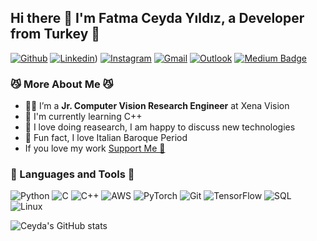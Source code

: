 ## Hi there 👋 I'm Fatma Ceyda Yıldız, a Developer from Turkey 👾

[![Github](https://img.shields.io/badge/-Github-000?style=flat&logo=Github&logoColor=white)](https://github.com/fcyydd)
[![Linkedin](https://img.shields.io/badge/-LinkedIn-blue?style=flat&logo=Linkedin&logoColor=white)](https://www.linkedin.com/in/fatmaceydayildiz/))
[![Instagram](https://img.shields.io/badge/-Instagram-c13584?style=flat&labelColor=c13584&logo=instagram&logoColor=white)](https://www.instagram.com/catavagg.io/)
[![Gmail](https://img.shields.io/badge/-Gmail-c14438?style=flat&logo=Gmail&logoColor=white)](mailto:fceydayildiz@gmail.com)
[![Outlook](https://img.shields.io/badge/-Outlook-0078D4?style=flat&logo=Microsoft-Outlook&logoColor=white)](mailto:fceydayildiz@outlook.com)
[![Medium Badge](http://img.shields.io/badge/-Medium-1ca0f1?style=social&logo=Medium&logoColor=black&link=https://medium.com/@fceydayildiz)](https://medium.com/@fceydayildiz)

### 😼 More About Me 😼

- 👩‍💻 I’m a **Jr. Computer Vision Research Engineer** at Xena Vision
- 🐾 I'm currently learning C++
- 🤔 I love doing reasearch, I am happy to discuss new technologies
- 🤭 Fun fact, I love Italian Baroque Period 
- If you love my work [Support Me 💞](https://www.buymeacoffee.com/fceydayildiz)


###  🔨 Languages and Tools  🔨

![Python](https://img.shields.io/badge/-Python-000?&logo=Python)
![C](https://img.shields.io/badge/-C-000?&logo=C)
![C++](https://img.shields.io/badge/-C++-000?&logo=c%2b%2b&logoColor=00599C)
![AWS](https://img.shields.io/badge/-AWS-000?&logo=Amazon-AWS&logoColor=F90)
![PyTorch](https://img.shields.io/badge/-PyTorch-000?&logo=PyTorch)
![Git](https://img.shields.io/badge/-Git-yellow?style=flat-circle&logo=git)
![TensorFlow](https://img.shields.io/badge/-TensorFlow-000?&logo=TensorFlow)
![SQL](https://img.shields.io/badge/-SQL-000?&logo=MySQL)
![Linux](https://img.shields.io/badge/-Linux-000?&logo=Linux)

![Ceyda's GitHub stats](https://github-readme-stats.vercel.app/api?username=fcyydd&theme=codeSTACKr&show_icons=true)

